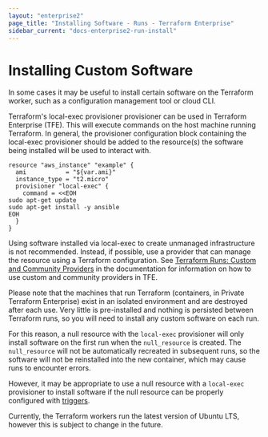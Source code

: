 ```yaml
---
layout: "enterprise2"
page_title: "Installing Software - Runs - Terraform Enterprise"
sidebar_current: "docs-enterprise2-run-install"
---
```


# Installing Custom Software

In some cases it may be useful to install certain software on the Terraform worker, 
such as a configuration management tool or cloud CLI.

Terraform's local-exec provisioner provisioner can be used in Terraform Enterprise (TFE). This will execute commands on the host machine running Terraform. In general, the provisioner configuration block containing the local-exec provisioner should be added to the resource(s) the software being installed will be used to interact with.

```hcl
resource "aws_instance" "example" {
  ami           = "${var.ami}"
  instance_type = "t2.micro"
  provisioner "local-exec" {
    command = <<EOH
sudo apt-get update
sudo apt-get install -y ansible
EOH
  }
}
```

Using software installed via local-exec to create unmanaged infrastructure is not recommended. Instead, if possible, use a provider that can manage the resource using a Terraform configuration. See [Terraform Runs: Custom and Community Providers](index.html#custom-and-community-providers) in the documentation for information on how to use custom and community providers in TFE.

Please note that the machines that run Terraform (containers, in Private Terraform Enterprise) exist in an isolated environment and are destroyed after each use. Very little is pre-installed and nothing is persisted between Terraform runs, so you will need to install any custom software on each run.

For this reason, a null resource with the `local-exec` provisioner will only install software on the first run when the `null_resource` is created. The `null_resource` will not be automatically recreated in subsequent runs, so the software will not be reinstalled into the new container, which may cause runs to encounter errors.

However, it may be appropriate to use a null resource with a `local-exec` provisioner to install software if the null resource can be properly configured with [triggers](https://www.terraform.io/docs/provisioners/null_resource.html#example-usage).

Currently, the Terraform workers run the latest version of Ubuntu LTS, however this is subject to change in the future.
